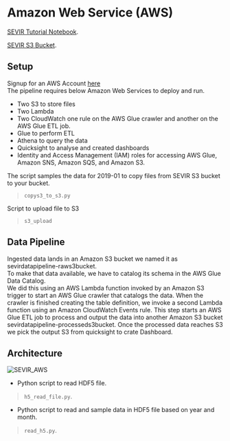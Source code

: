# Amazon Web Service (AWS)

[SEVIR Tutorial Notebook](https://nbviewer.jupyter.org/github/MIT-AI-Accelerator/eie-sevir/blob/master/examples/SEVIR_Tutorial.ipynb). 

[SEVIR S3 Bucket](https://s3.console.aws.amazon.com/s3/buckets/sevir?prefix=data/&showversions=false). 

## Setup 
Signup for an AWS Account [here](https://console.aws.amazon.com/console/home?region=us-east-1#)  
The pipeline requires below Amazon Web Services to deploy and run.

- Two S3 to store files
- Two Lambda 
- Two CloudWatch one rule on the AWS Glue crawler and another on the AWS Glue ETL job.
- Glue to perform ETL
- Athena to query the data
- Quicksight to analyse and created dashboards
- Identity and Access Management (IAM) roles for accessing AWS Glue, Amazon SNS, Amazon SQS, and Amazon S3.

The script samples the data for 2019-01 to copy files from SEVIR S3 bucket to your bucket.
> ```copys3_to_s3.py``` 

Script to upload file to S3
> ```s3_upload```

## Data Pipeline

Ingested data lands in an Amazon S3 bucket we named it as sevirdatapipeline-raws3bucket.  
To make that data available, we have to catalog its schema in the AWS Glue Data Catalog.  
We did this using an AWS Lambda function invoked by an Amazon S3 trigger to start an AWS Glue crawler that catalogs the data. 
When the crawler is finished creating the table definition, we invoke a second Lambda function using an Amazon CloudWatch Events rule. This step starts an AWS Glue ETL job to process and output the data into another Amazon S3 bucket sevirdatapipeline-processeds3bucket.  Once the processed data reaches S3 we pick the output S3 from quicksight to crate Dashboard.

## Architecture
![SEVIR_AWS](https://user-images.githubusercontent.com/59776740/110042602-057f9f80-7d14-11eb-845c-2e020d9db1ed.png)



* Python script to read HDF5 file.
> ```h5_read_file.py```. 
* Python script to read and sample data in HDF5 file based on year and month. 
> ```read_h5.py```. 






